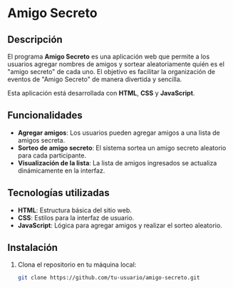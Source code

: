 # Amigo Secreto

## Descripción
El programa **Amigo Secreto** es una aplicación web que permite a los usuarios agregar nombres de amigos y sortear aleatoriamente quién es el "amigo secreto" de cada uno. El objetivo es facilitar la organización de eventos de "Amigo Secreto" de manera divertida y sencilla.

Esta aplicación está desarrollada con **HTML**, **CSS** y **JavaScript**.

## Funcionalidades
- **Agregar amigos**: Los usuarios pueden agregar amigos a una lista de amigos secreta.
- **Sorteo de amigo secreto**: El sistema sortea un amigo secreto aleatorio para cada participante.
- **Visualización de la lista**: La lista de amigos ingresados se actualiza dinámicamente en la interfaz.

## Tecnologías utilizadas
- **HTML**: Estructura básica del sitio web.
- **CSS**: Estilos para la interfaz de usuario.
- **JavaScript**: Lógica para agregar amigos y realizar el sorteo aleatorio.

## Instalación

1. Clona el repositorio en tu máquina local:

   ```bash
   git clone https://github.com/tu-usuario/amigo-secreto.git
